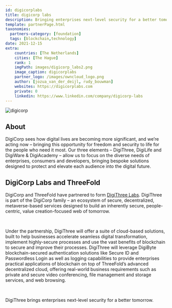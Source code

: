 ```yaml
---
id: digicorplabs
title: digicorp labs
description: Bringing enterprises next-level security for a better tomorrow.
template: partnerPage.html
taxonomies:
  partners-category: [foundation]
  tags: [blockchain,technology]
date: 2021-12-15
extra:
    countries: [The Netherlands]
    cities: [The Hague]
    rank: 1
    imgPath: images/digicorp_labs2.png
    image_caption: digicorplabs
    partner_logo: /images/owncloud_logo.png
    author: [jozua_van_der_deijl, rudy_bouwman]
    websites: https://digicorplabs.com
    private: 0
    linkedin: https://www.linkedin.com/company/digicorp-labs
---
```


![digicorp](/images/digicorp_labs.png)

## About

DigiCorp sees how digital lives are becoming more significant, and we’re acting now – bringing this opportunity for freedom and security to life for the people who need it most. Our three elements – DigiThree, DigiLife and DigiWare & DigiAcademy – allow us to focus on the diverse needs of enterprises, consumers and developers, bringing bespoke solutions designed to protect and elevate each audience into the digital future.

## DigiCorp Labs and ThreeFold

DigiCorp and ThreeFold have partnered to form [DigiThree Labs](https://digithreelabs.com). DigiThree is part of the DigiCorp family – an ecosystem of secure, decentralized, metaverse-based services designed to build an inherently secure, people-centric, value creation-focused web of tomorrow.

<br/>

Under the partnership, DigiThree will offer a suite of cloud-based solutions, built to help businesses accelerate seamless digital transformation, implement highly-secure processes and use the vast benefits of blockchain to secure and improve their processes. DigiThree will leverage DigiByte blockchain-secured authentication solutions like Secure ID and Passwordless Login as well as logging capabilities to provide enterprises practical applications of blockchain on top of ThreeFold’s advanced decentralized cloud, offering real-world business requirements such as private and secure video conferencing, file management and storage services, and web browsing.

<br/>

DigiThree brings enterprises next-level security for a better tomorrow.